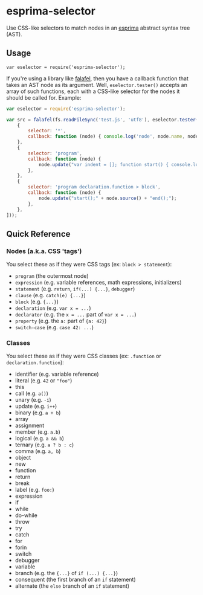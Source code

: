 esprima-selector
================

Use CSS-like selectors to match nodes in an [esprima](http://esprima.org/) abstract syntax tree (AST).

Usage
-----

    var eselector = require('esprima-selector');

If you're using a library like [falafel](https://github.com/substack/node-falafel), then you have a callback function that takes an AST node as its argument. Well, `eselector.tester()` accepts an array of such functions, each with a CSS-like selector for the nodes it should be called for. Example:

```js
var eselector = require('esprima-selector');

var src = falafel(fs.readFileSync('test.js', 'utf8'), eselector.tester([
	{
		selector: '*',
		callback: function (node) { console.log('node', node.name, node.classes) },
	},
	{
		selector: 'program',
		callback: function (node) {
			node.update("var indent = []; function start() { console.log(indent.join('') + '*'); indent.push('\t') } function end() { indent.pop() }" + node.source());
		},
	},
	{
		selector: 'program declaration.function > block',
		callback: function (node) {
			node.update("start();" + node.source() + "end();");
		},
	},
]));
```

Quick Reference
---------------

### Nodes (a.k.a. CSS 'tags')

You select these as if they were CSS tags (ex: `block > statement`):

* `program` (the outermost node)
* `expression` (e.g. variable references, math expressions, initializers)
* `statement` (e.g. `return`, `if(...) {...}`, `debugger`)
* `clause` (e.g. `catch(e) {...}`)
* `block` (e.g. `{...}`)
* `declaration` (e.g. `var x = ...`)
* `declarator` (e.g. the `x = ...` part of `var x = ...`)
* `property` (e.g. the `a:` part of `{a: 42}`)
* `switch-case` (e.g. `case 42: ...`)

### Classes

You select these as if they were CSS classes (ex: `.function` or `declaration.function`):

* identifier (e.g. variable reference)
* literal (e.g. `42` or `"foo"`)
* this
* call (e.g. `a()`)
* unary (e.g. `-i`)
* update (e.g. `i++`)
* binary (e.g. `a + b`)
* array
* assignment
* member (e.g. `a.b`)
* logical (e.g. `a && b`)
* ternary (e.g. `a ? b : c`)
* comma (e.g. `a, b`)
* object
* new
* function
* return
* break
* label (e.g. `foo:`)
* expression
* if
* while
* do-while
* throw
* try
* catch
* for
* forin
* switch
* debugger
* variable
* branch (e.g. the `{...}` of `if (...) {...}`)
* consequent (the first branch of an `if` statement)
* alternate (the `else` branch of an `if` statement)

